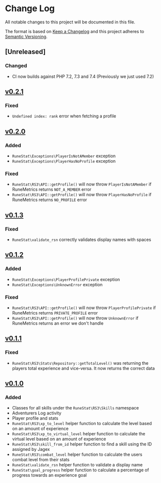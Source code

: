 # Change Log

All notable changes to this project will be documented in this file.

The format is based on [Keep a Changelog](http://keepachangelog.com/)
and this project adheres to [Semantic Versioning](http://semver.org/).

## [Unreleased]

### Changed

- CI now builds against PHP 7.2, 7.3 and 7.4 (Previously we just used 7.2)

## [v0.2.1](https://github.com/RuneStat/runescape-api/releases/tag/v0.2.1)

### Fixed

- `Undefined index: rank` error when fetching a profile

## [v0.2.0](https://github.com/RuneStat/runescape-api/releases/tag/v0.2.0)

### Added

- `RuneStat\Exceptions\PlayerIsNotAMember` exception
- `RuneStat\Exceptions\PlayerHasNoProfile` exception

### Fixed

- `RuneStat\RS3\API::getProfile()` will now throw `PlayerIsNotAMember` if RuneMetrics returns `NOT_A_MEMBER` error
- `RuneStat\RS3\API::getProfile()` will now throw `PlayerHasNoProfile` if RuneMetrics returns `NO_PROFILE` error

## [v0.1.3](https://github.com/RuneStat/runescape-api/releases/tag/v0.1.3)

### Fixed

- `RuneStat\validate_rsn` correctly validates display names with spaces

## [v0.1.2](https://github.com/RuneStat/runescape-api/releases/tag/v0.1.2)

### Added

- `RuneStat\Exceptions\PlayerProfilePrivate` exception
- `RuneStat\Exceptions\UnknownError` exception

### Fixed

- `RuneStat\RS3\API::getProfile()` will now throw `PlayerProfilePrivate` if RuneMetrics returns `PRIVATE_PROFILE` error
- `RuneStat\RS3\API::getProfile()` will now throw `UnknownError` if RuneMetrics returns an error we don't handle

## [v0.1.1](https://github.com/RuneStat/runescape-api/releases/tag/v0.1.1)

### Fixed

- `RuneStat\RS3\Stats\Repository::getTotalLevel()` was returning the players total experience and vice-versa. It now returns the correct data

## [v0.1.0](https://github.com/RuneStat/runescape-api/releases/tag/v0.1.0)

### Added

- Classes for all skills under the `RuneStat\RS3\Skills` namespace
- Adventurers Log activity
- Player profile and stats
- `RuneStat\RS3\xp_to_level` helper function to calculate the level based on an amount of experience
- `RuneStat\RS3\xp_to_virtual_level` helper function to calculate the virtual level based on an amount of experience
- `RuneStat\RS3\skill_from_id` helper function to find a skill using the ID assigned by Jagex
- `RuneStat\RS3\combat_level` helper function to calculate the users combat level from their stats
- `RuneStat\validate_rsn` helper function to validate a display name
- `RuneStat\goal_progress` helper function to calculate a percentage of progress towards an experience goal
